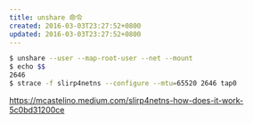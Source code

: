 ```yaml
---
title: unshare 命令
created: 2016-03-03T23:27:52+0800
updated: 2016-03-03T23:27:52+0800
---
```



```sh
$ unshare --user --map-root-user --net --mount
$ echo $$
2646
$ strace -f slirp4netns --configure --mtu=65520 2646 tap0
```

https://mcastelino.medium.com/slirp4netns-how-does-it-work-5c0bd31200ce
